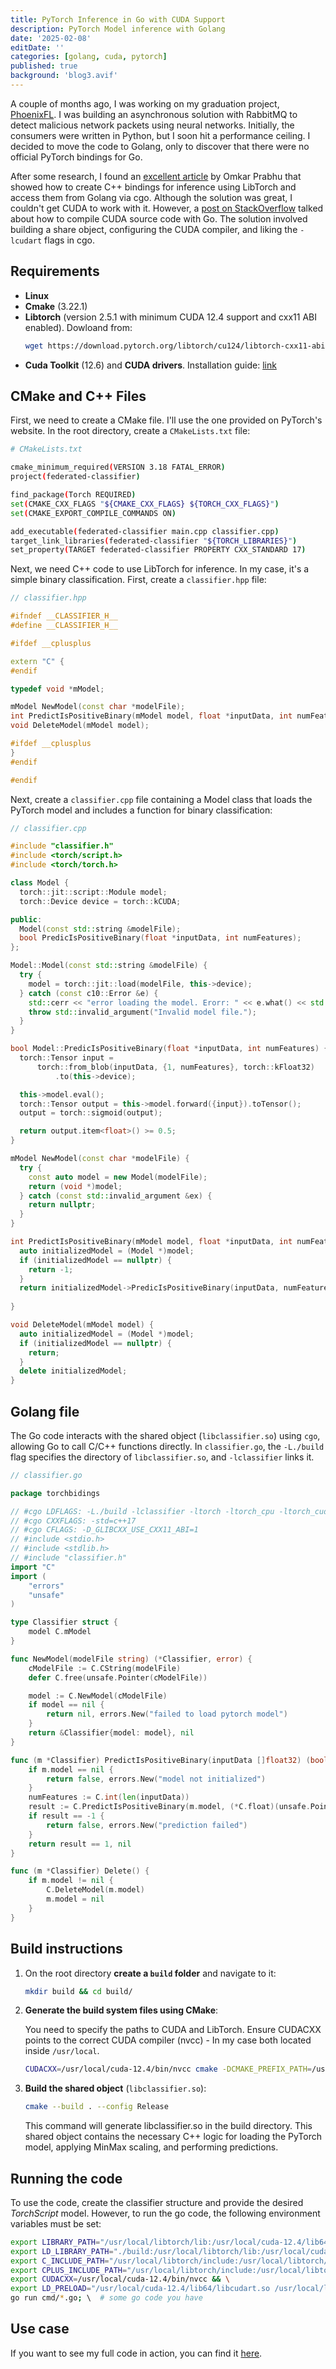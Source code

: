 ```yaml
---
title: PyTorch Inference in Go with CUDA Support
description: PyTorch Model inference with Golang
date: '2025-02-08'
editDate: ''
categories: [golang, cuda, pytorch]
published: true
background: 'blog3.avif'
---
```


<script>
  import LazyImg from '$lib/components/ui/LazyImg.svelte';
</script>

<!-- <LazyImg class="rounded-lg" path={background} alt="" /> -->

A couple of months ago, I was working on my graduation project, [PhoenixFL](https://github.com/mochaeng/PhoenixFL). I was building an asynchronous solution with RabbitMQ to detect malicious network packets using neural networks. Initially, the consumers were written in Python, but I soon hit a performance ceiling. I decided to move the code to Golang, only to discover that there were no official PyTorch bindings for Go.

After some research, I found an [excellent article](https://omkar.xyz/golibtorch/) by Omkar Prabhu that showed how to create C++ bindings for inference using LibTorch and access them from Golang via cgo. Although the solution was great, I couldn't get CUDA to work with it. However, a [post on StackOverflow](https://stackoverflow.com/questions/32589153/how-to-compile-cuda-source-with-go-languages-cgo#answer-33985201) talked about how to compile CUDA source code with Go. The solution involved building a share object, configuring the CUDA compiler, and liking the `-lcudart` flags in cgo.

## Requirements

- **Linux**
- **Cmake** (3.22.1)
- **Libtorch** (version 2.5.1 with minimum CUDA 12.4 support and cxx11 ABI enabled). Dowloand from:
    ```sh
    wget https://download.pytorch.org/libtorch/cu124/libtorch-cxx11-abi-shared-with-deps-2.5.1%2Bcu124.zip
    ```
- **Cuda Toolkit** (12.6) and **CUDA drivers**. Installation guide: [link](https://developer.nvidia.com/cuda-toolkit)

## CMake and C++ Files

First, we need to create a CMake file. I'll use the one provided on PyTorch's website. In the root directory, create a `CMakeLists.txt` file:

```sh
# CMakeLists.txt

cmake_minimum_required(VERSION 3.18 FATAL_ERROR)
project(federated-classifier)

find_package(Torch REQUIRED)
set(CMAKE_CXX_FLAGS "${CMAKE_CXX_FLAGS} ${TORCH_CXX_FLAGS}")
set(CMAKE_EXPORT_COMPILE_COMMANDS ON)

add_executable(federated-classifier main.cpp classifier.cpp)
target_link_libraries(federated-classifier "${TORCH_LIBRARIES}")
set_property(TARGET federated-classifier PROPERTY CXX_STANDARD 17)
```

Next, we need C++ code to use LibTorch for inference. In my case, it's a simple binary classification. First, create a `classifier.hpp` file:

```cpp
// classifier.hpp

#ifndef __CLASSIFIER_H__
#define __CLASSIFIER_H__

#ifdef __cplusplus

extern "C" {
#endif

typedef void *mModel;

mModel NewModel(const char *modelFile);
int PredictIsPositiveBinary(mModel model, float *inputData, int numFeatures);
void DeleteModel(mModel model);

#ifdef __cplusplus
}
#endif

#endif
```

Next, create a `classifier.cpp` file containing a Model class that loads the PyTorch model and includes a function for binary classification:

```cpp
// classifier.cpp

#include "classifier.h"
#include <torch/script.h>
#include <torch/torch.h>

class Model {
  torch::jit::script::Module model;
  torch::Device device = torch::kCUDA;

public:
  Model(const std::string &modelFile);
  bool PredicIsPositiveBinary(float *inputData, int numFeatures);
};

Model::Model(const std::string &modelFile) {
  try {
    model = torch::jit::load(modelFile, this->device);
  } catch (const c10::Error &e) {
    std::cerr << "error loading the model. Erorr: " << e.what() << std::endl;
    throw std::invalid_argument("Invalid model file.");
  }
}

bool Model::PredicIsPositiveBinary(float *inputData, int numFeatures) {
  torch::Tensor input =
      torch::from_blob(inputData, {1, numFeatures}, torch::kFloat32)
          .to(this->device);

  this->model.eval();
  torch::Tensor output = this->model.forward({input}).toTensor();
  output = torch::sigmoid(output);

  return output.item<float>() >= 0.5;
}

mModel NewModel(const char *modelFile) {
  try {
    const auto model = new Model(modelFile);
    return (void *)model;
  } catch (const std::invalid_argument &ex) {
    return nullptr;
  }
}

int PredictIsPositiveBinary(mModel model, float *inputData, int numFeatures) {
  auto initializedModel = (Model *)model;
  if (initializedModel == nullptr) {
    return -1;
  }
  return initializedModel->PredicIsPositiveBinary(inputData, numFeatures) ? 1
                                                                          : 0;
}

void DeleteModel(mModel model) {
  auto initializedModel = (Model *)model;
  if (initializedModel == nullptr) {
    return;
  }
  delete initializedModel;
}
```

## Golang file

The Go code interacts with the shared object (`libclassifier.so`) using `cgo`, allowing Go to call C/C++ functions directly. In `classifier.go`, the `-L./build` flag specifies the directory of `libclassifier.so`, and `-lclassifier` links it.

```go
// classifier.go

package torchbidings

// #cgo LDFLAGS: -L./build -lclassifier -ltorch -ltorch_cpu -ltorch_cuda -lcudart -lc10
// #cgo CXXFLAGS: -std=c++17
// #cgo CFLAGS: -D_GLIBCXX_USE_CXX11_ABI=1
// #include <stdio.h>
// #include <stdlib.h>
// #include "classifier.h"
import "C"
import (
	"errors"
	"unsafe"
)

type Classifier struct {
	model C.mModel
}

func NewModel(modelFile string) (*Classifier, error) {
	cModelFile := C.CString(modelFile)
	defer C.free(unsafe.Pointer(cModelFile))

	model := C.NewModel(cModelFile)
	if model == nil {
		return nil, errors.New("failed to load pytorch model")
	}
	return &Classifier{model: model}, nil
}

func (m *Classifier) PredictIsPositiveBinary(inputData []float32) (bool, error) {
	if m.model == nil {
		return false, errors.New("model not initialized")
	}
	numFeatures := C.int(len(inputData))
	result := C.PredictIsPositiveBinary(m.model, (*C.float)(unsafe.Pointer(&inputData[0])), numFeatures)
	if result == -1 {
		return false, errors.New("prediction failed")
	}
	return result == 1, nil
}

func (m *Classifier) Delete() {
	if m.model != nil {
		C.DeleteModel(m.model)
		m.model = nil
	}
}
```

## Build instructions

1. On the root directory **create a `build` folder** and navigate to it:

    ```sh
    mkdir build && cd build/
    ```

2. **Generate the build system files using CMake**:

    You need to specify the paths to CUDA and LibTorch. Ensure CUDACXX points to the correct CUDA compiler (nvcc) - In my case both located inside `/usr/local`.

    ```sh
    CUDACXX=/usr/local/cuda-12.4/bin/nvcc cmake -DCMAKE_PREFIX_PATH=/usr/lib/libtorch ..
    ```

3. **Build the shared object** (`libclassifier.so`):

    ```sh
    cmake --build . --config Release
    ```

    This command will generate libclassifier.so in the build directory. This shared object contains the necessary C++ logic for loading the PyTorch model, applying MinMax scaling, and performing predictions.

## Running the code

To use the code, create the classifier structure and provide the desired _TorchScript_ model. However, to run the go code, the following environment variables must be set:

```sh
export LIBRARY_PATH="/usr/local/libtorch/lib:/usr/local/cuda-12.4/lib64:${LIBRARY_PATH}" && \
export LD_LIBRARY_PATH="./build:/usr/local/libtorch/lib:/usr/local/cuda-12.4/lib64:${LD_LIBRARY_PATH}" && \
export C_INCLUDE_PATH="/usr/local/libtorch/include:/usr/local/libtorch/include/torch/csrc/api/include:${C_INCLUDE_PATH}" && \
export CPLUS_INCLUDE_PATH="/usr/local/libtorch/include:/usr/local/libtorch/include/torch/csrc/api/include:${CPLUS_INCLUDE_PATH}" && \
export CUDACXX=/usr/local/cuda-12.4/bin/nvcc && \
export LD_PRELOAD="/usr/local/cuda-12.4/lib64/libcudart.so /usr/local/libtorch/lib/libtorch_cuda.so" && \
go run cmd/*.go; \  # some go code you have
```

## Use case

If you want to see my full code in action, you can find it [here](https://github.com/mochaeng/PhoenixFL/tree/main/prototype_2/simulation/internal/torchbidings).
